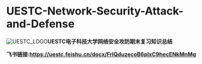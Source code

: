 # UESTC-Network-Security-Attack-and-Defense
![UESTC_LOGO](/Users/mukefan/Desktop/文件资料/UESTC_LOGO.png)**UESTC电子科技大学网络安全攻防期末复习知识总结**

**飞书链接:https://uestc.feishu.cn/docx/FrIQduzecoB6plxC9hecENkMnMg**
